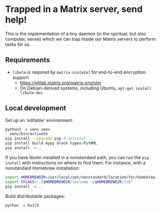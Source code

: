 # Trapped in a Matrix server, send help!

This is the implementation of a tiny daemon (in the spiritual, but also computer, sense) which we can trap inside our Matrix servers to perform tasks for us.

## Requirements

* `libolm` is required by `matrix-nio[e2e]` for end-to-end encryption support
    * <https://gitlab.matrix.org/matrix-org/olm>
    * On Debian-derived systems, including Ubuntu, `apt-get install libolm-dev`

## Local development

Set up an 'editable' environment:

```sh
python3 -m venv venv
. venv/bin/activate
pip install --upgrade pip # optional
pip install build mypy black types-PyYAML
pip install -e .
```

If you have libolm installed in a nonstandard path, you can run the `pip install` with instructions on where to find them. For instance, with a nonstandard Homebrew installation:

```sh
export HOMEBREWDIR=/usr/local/opt/nonstandard/location/for/homebrew
export CFLAGS="-I$HOMEBREWDIR/include -L$HOMEBREWDIR/lib"
pip install -e .
```

Build distributable packages:

```sh
python -m build
```
